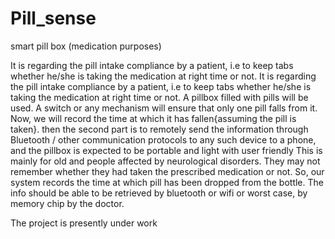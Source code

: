 # Pill_sense
smart pill box (medication purposes)

It is regarding the pill intake compliance by a patient, i.e to keep tabs whether he/she is taking the medication at right time or not.
It is regarding the pill intake compliance by a patient, i.e to keep tabs whether he/she is taking the medication at right time or not. A  pillbox filled with pills will be used. A switch or any mechanism will ensure that only one pill falls from it. Now, we will record the time at which it has fallen{assuming the pill is taken}. then the second part is to remotely send the information through Bluetooth / other communication protocols to any such device to a phone, and the pillbox is expected to be portable and light with user friendly 
This is mainly for old and people affected by neurological disorders.
They may not remember whether they had taken the prescribed medication or not. So, our system records the time at which pill has been dropped from the bottle. The info should be able to be retrieved  by bluetooth or wifi or worst case, by memory chip by the doctor.

The project is presently under work
